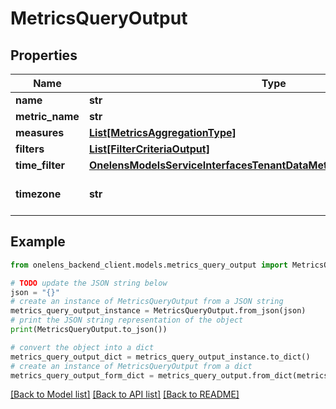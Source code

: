 # MetricsQueryOutput


## Properties

Name | Type | Description | Notes
------------ | ------------- | ------------- | -------------
**name** | **str** |  | 
**metric_name** | **str** |  | 
**measures** | [**List[MetricsAggregationType]**](MetricsAggregationType.md) |  | 
**filters** | [**List[FilterCriteriaOutput]**](FilterCriteriaOutput.md) |  | 
**time_filter** | [**OnelensModelsServiceInterfacesTenantDataMetricsServiceTimeDimension**](OnelensModelsServiceInterfacesTenantDataMetricsServiceTimeDimension.md) |  | 
**timezone** | **str** |  | [optional] [default to 'Asia/Kolkata']

## Example

```python
from onelens_backend_client.models.metrics_query_output import MetricsQueryOutput

# TODO update the JSON string below
json = "{}"
# create an instance of MetricsQueryOutput from a JSON string
metrics_query_output_instance = MetricsQueryOutput.from_json(json)
# print the JSON string representation of the object
print(MetricsQueryOutput.to_json())

# convert the object into a dict
metrics_query_output_dict = metrics_query_output_instance.to_dict()
# create an instance of MetricsQueryOutput from a dict
metrics_query_output_form_dict = metrics_query_output.from_dict(metrics_query_output_dict)
```
[[Back to Model list]](../README.md#documentation-for-models) [[Back to API list]](../README.md#documentation-for-api-endpoints) [[Back to README]](../README.md)


